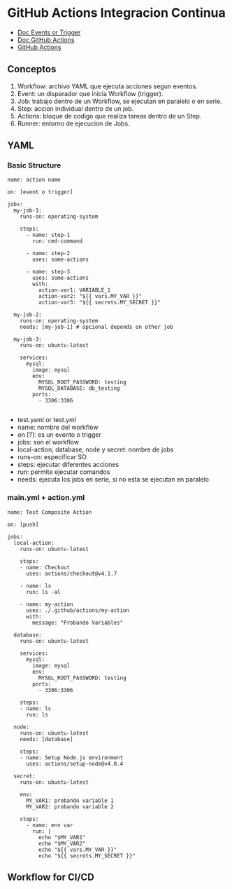 # GitHub Actions Integracion Continua

* [Doc Events or Trigger](https://docs.github.com/es/actions/writing-workflows/choosing-when-your-workflow-runs/events-that-trigger-workflows)
* [Doc GitHub Actions](https://docs.github.com/es)
* [GitHub Actions](https://github.com/marketplace?type=actions)

## Conceptos
1. Workflow: archivo YAML que ejecuta acciones segun eventos.
2. Event: un disparador que inicia Workflow (trigger).
3. Job: trabajo dentro de un Workflow, se ejecutan en paralelo o en serie.
4. Step: accion individual dentro de un job.
5. Actions: bloque de codigo que realiza tareas dentro de un Step.
6. Runner: entorno de ejecucion de Jobs.

## YAML

### Basic Structure
```
name: action name

on: [event o trigger]

jobs:
  my-job-1:
    runs-on: operating-system

    steps:
      - name: step-1
        run: cmd-command

      - name: step-2
        uses: some-actions

      - name: step-3
        uses: some-actions
        with:
          action-var1: VARIABLE_1
          action-var2: "${{ vars.MY_VAR }}" 
          action-var3: "${{ secrets.MY_SECRET }}"

  my-job-2:
    runs-on: operating-system
    needs: [my-job-1] # opcional depends on other job

  my-job-3:
    runs-on: ubuntu-latest

    services:
      mysql:
        image: mysql
        env:
          MYSQL_ROOT_PASSWORD: testing
          MYSQL_DATABASE: db_testing
        ports: 
          - 3306:3306
      
```

* test.yaml or test.yml
* name: nombre del workflow
* on [?]: es un evento o trigger
* jobs: son el workflow
* local-action, database, node y secret: nombre de jobs
* runs-on: especificar SO
* steps: ejecutar diferentes acciones
* run: permite ejecutar comandos
* needs: ejecuta los jobs en serie, si no esta se ejecutan en paralelo

### main.yml + action.yml
```
name: Test Composite Action

on: [push]

jobs:
  local-action:
    runs-on: ubuntu-latest

    steps:
    - name: Checkout
      uses: actions/checkout@v4.1.7

    - name: ls
      run: ls -al

    - name: my-action
      uses: ./.github/actions/my-action
      with: 
        message: "Probando Variables"
    
  database:
    runs-on: ubuntu-latest

    services:
      mysql:
        image: mysql
        env:
          MYSQL_ROOT_PASSWORD: testing
        ports: 
          - 3306:3306

    steps:
    - name: ls
      run: ls

  node:
    runs-on: ubuntu-latest
    needs: [database]

    steps:
    - name: Setup Node.js environment
      uses: actions/setup-node@v4.0.4

  secret:
    runs-on: ubuntu-latest

    env:
      MY_VAR1: probando variable 1
      MY_VAR2: probando variable 2

    steps:
      - name: env var
        run: |
          echo "$MY_VAR1"
          echo "$MY_VAR2"
          echo "${{ vars.MY_VAR }}"
          echo "${{ secrets.MY_SECRET }}"
```

## Workflow for CI/CD
